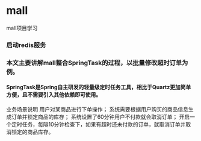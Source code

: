 # mall
mall项目学习
### 启动redis服务



### 本文主要讲解mall整合SpringTask的过程，以批量修改超时订单为例。

#### SpringTask是Spring自主研发的轻量级定时任务工具，相比于Quartz更加简单方便，且不需要引入其他依赖即可使用。

业务场景说明
用户对某商品进行下单操作；
系统需要根据用户购买的商品信息生成订单并锁定商品的库存；
系统设置了60分钟用户不付款就会取消订单；
开启一个定时任务，每隔10分钟检查下，如果有超时还未付款的订单，就取消订单并取消锁定的商品库存。

